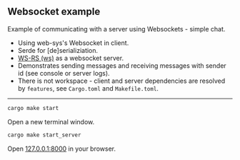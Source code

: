 ## Websocket example

Example of communicating with a server using Websockets - simple chat.

- Using web-sys's Websocket in client.
- Serde for [de]serializiation.
- [WS-RS (ws)](https://ws-rs.org/) as a websocket server.
- Demonstrates sending messages and receiving messages with sender id (see console or server logs).
- There is not workspace - client and server dependencies are resolved by `features`, see `Cargo.toml` and `Makefile.toml`. 

---

```bash
cargo make start
```
Open a new terminal window.
```bash
cargo make start_server
```

Open [127.0.0.1:8000](http://127.0.0.1:8000) in your browser.